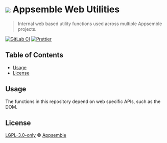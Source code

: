 # ![](https://gitlab.com/appsemble/appsemble/-/raw/0.22.2/config/assets/logo.svg) Appsemble Web Utilities

> Internal web based utility functions used across multiple Appsemble projects.

[![GitLab CI](https://gitlab.com/appsemble/appsemble/badges/0.22.2/pipeline.svg)](https://gitlab.com/appsemble/appsemble/-/releases/0.22.2)
[![Prettier](https://img.shields.io/badge/code_style-prettier-ff69b4.svg)](https://prettier.io)

## Table of Contents

- [Usage](#usage)
- [License](#license)

## Usage

The functions in this repository depend on web specific APIs, such as the DOM.

## License

[LGPL-3.0-only](https://gitlab.com/appsemble/appsemble/-/blob/0.22.2/LICENSE.md) ©
[Appsemble](https://appsemble.com)

